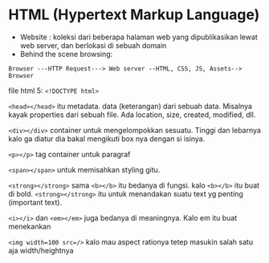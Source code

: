 # HTML (Hypertext Markup Language)
- Website : koleksi dari beberapa halaman web yang dipublikasikan lewat web server, dan berlokasi di sebuah domain
- Behind the scene browsing:

```
Browser ---HTTP Request---> Web server --HTML, CSS, JS, Assets--> Browser
```

file html 5: `<!DOCTYPE html>`

`<head></head>` itu metadata. data (keterangan) dari sebuah data. Misalnya kayak properties dari sebuah file. Ada location, size, created, modified, dll.

`<div></div>` container untuk mengelompokkan sesuatu. Tinggi dan lebarnya kalo ga diatur dia bakal mengikuti box nya dengan si isinya.

`<p></p>` tag container untuk paragraf

`<span></span>` untuk memisahkan styling gitu.

`<strong></strong>` sama `<b></b>` itu bedanya di fungsi. kalo `<b></b>` itu buat di bold. `<strong></strong>` itu untuk menandakan suatu text yg penting (important text).

`<i></i>` dan `<em></em>` juga bedanya di meaningnya. Kalo em itu buat menekankan

`<img width=100 src=/>` kalo mau aspect rationya tetep masukin salah satu aja width/heightnya
